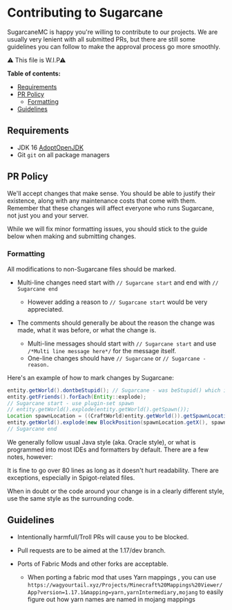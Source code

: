 # Contributing to Sugarcane

SugarcaneMC is happy you're willing to contribute to our projects. We are usually very lenient with all submitted PRs, but there are still some guidelines you can follow to make the approval process go more smoothly.

⚠ This file is W.I.P⚠

**Table of contents:**
<!-- vscode-markdown-toc -->
* [Requirements](#Requirements)
* [PR Policy](#PRPolicy)
  * [Formatting](#Formatting)
* [Guidelines](#Guidelines)

<!-- vscode-markdown-toc-config
    numbering=false
    autoSave=true
    /vscode-markdown-toc-config -->
<!-- /vscode-markdown-toc -->

## <a name='Requirements'></a>Requirements

* JDK 16 [AdoptOpenJDK](https://adoptopenjdk.net/)
* Git `git` on all package managers

## <a name='PRPolicy'></a>PR Policy

We'll accept changes that make sense. You should be able to justify their existence, along with any maintenance costs that come with them.
Remember that these changes will affect everyone who runs Sugarcane, not just you and your server.

While we will fix minor formatting issues, you should stick to the guide below when making and submitting changes.

### <a name='Formatting'></a>Formatting

All modifications to non-Sugarcane files should be marked.

* Multi-line changes need start with `// Sugarcane start` and end with `// Sugarcane end`
  * However adding a reason to `// Sugarcane start` would be very appreciated.

* The comments should generally be about the reason the change was made, what it was before, or what the change is.
  * Multi-line messages should start with `// Sugarcane start` and use `/*Multi line message here*/` for the message itself.
  * One-line changes should have `// Sugarcane` or `// Sugarcane - reason.`

Here's an example of how to mark changes by Sugarcane:

```java
entity.getWorld().dontbeStupid(); // Sugarcane - was beStupid() which is bad
entity.getFriends().forEach(Entity::explode);
// Sugarcane start - use plugin-set spawn
// entity.getWorld().explode(entity.getWorld().getSpawn());
Location spawnLocation = ((CraftWorld)entity.getWorld()).getSpawnLocation();
entity.getWorld().explode(new BlockPosition(spawnLocation.getX(), spawnLocation.getY(), spawnLocation.getZ()));
// Sugarcane end
```

We generally follow usual Java style (aka. Oracle style), or what is programmed into most IDEs and formatters by default. There are a few notes, however:

It is fine to go over 80 lines as long as it doesn't hurt readability.
There are exceptions, especially in Spigot-related files.

When in doubt or the code around your change is in a clearly different style, use the same style as the surrounding code.

## <a name='Guidelines'></a>Guidelines

* Intentionally harmfull/Troll PRs will cause you to be blocked.
* Pull requests are to be aimed at the 1.17/dev branch.
* Ports of Fabric Mods and other forks are acceptable.

  * When porting a fabric mod that uses Yarn mappings , you can use `https://wagyourtail.xyz/Projects/Minecraft%20Mappings%20Viewer/App?version=1.17.1&mapping=yarn,yarnIntermediary,mojang` to easily figure out how yarn names are named in mojang mappings
